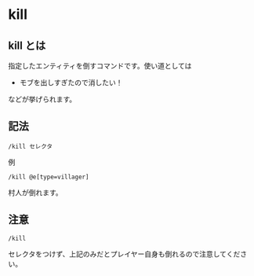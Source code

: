 # kill

## kill とは

指定したエンティティを倒すコマンドです。使い道としては

- モブを出しすぎたので消したい！

などが挙げられます。

## 記法

```
/kill セレクタ
```

例

```
/kill @e[type=villager]
```

村人が倒れます。

## 注意

```
/kill
```

セレクタをつけず、上記のみだとプレイヤー自身も倒れるので注意してください。
